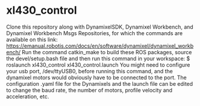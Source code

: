 # xl430_control
Clone this repository along with DynamixelSDK, Dynamixel Workbench, and Dynamixel Workbench Msgs Repositories, for which the commands are available on this link:
https://emanual.robotis.com/docs/en/software/dynamixel/dynamixel_workbench/
Run the command catkin_make to build these ROS packages, source the devel/setup.bash file and then run this command in your workspace:
$ roslaunch xl430_control xl430_control.launch
You might need to configure your usb port, /dev/ttyUSB0, before running this command, and the dynamixel motors would obviously have to be connected to the port.
The configuration .yaml file for the Dynamixels and the launch file can be edited to change the baud rate, the number of motors, profile velocity and acceleration, etc.
